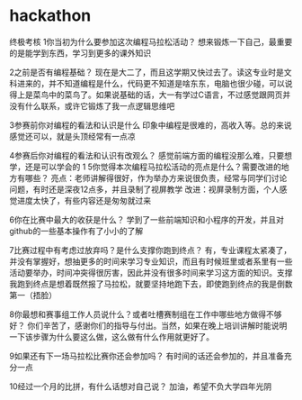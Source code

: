 # hackathon
终极考核
1你当初为什么要参加这次编程马拉松活动？
 想来锻炼一下自己，最重要的是能学到东西，学习到更多的课外知识

2之前是否有编程基础？
 现在是大二了，而且这学期又快过去了。读这专业时是文科进来的，并不知道编程是什么，代码更不知道是啥东东，电脑也很少碰，可以说得上是菜鸟中的菜鸟了。如果说基础的话，大一有学过C语言，不过感觉跟网页并没有什么联系，或许它锻炼了我一点逻辑思维吧

3参赛前你对编程的看法和认识是什么
  印象中编程是很难的，高收入等。总的来说感觉还可以，就是头顶经常有一点凉

4参赛后你对编程的看法和认识有改观么？
  感觉前端方面的编程没那么难，只要想学，还是可以学会的
1
5你觉得本次编程马拉松活动的亮点是什么？需要改进的地方有哪些？
   亮点：老师讲解得很好，作为举办方来说很负责，经常与同学们讨论问题，有时还是深夜12点多，并且录制了视屏教学
   改进：视屏录制方面，个人感觉进度太快了，有些内容还是匆匆就过来

6你在比赛中最大的收获是什么？
学到了一些前端知识和小程序的开发，并且对github的一些基本操作有了小小的了解

7比赛过程中有考虑过放弃吗？是什么支撑你跑到终点？
有，专业课程太紧凑了，并没有掌握好，想抽更多的时间来学习专业知识，而且有时候班里或者系里有一些活动要举办，时间冲突得很厉害，因此并没有很多时间来学习这方面的知识。支撑我跑到终点是想着既然报了马拉松，就要坚持地跑下去，即使跑到终点的我是倒数第一（捂脸）

8你最想和赛事组工作人员说什么？或者吐槽赛制组在工作中哪些地方做得不够好？
你们辛苦了，感谢你们的指导与付出。当然，如果在晚上培训讲解时能说明一下该步骤为什么要这么做，这么做有什么作用就更好了。

9如果还有下一场马拉松比赛你还会参加吗？
有时间的话还会参加的，并且准备充分一点

10经过一个月的比拼，有什么话想对自己说？
加油，希望不负大学四年光阴